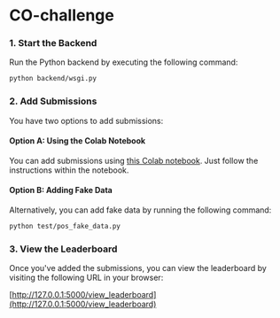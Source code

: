 # CO-challenge

### 1. Start the Backend

Run the Python backend by executing the following command:

```bash
python backend/wsgi.py
```

### 2. Add Submissions

You have two options to add submissions:

#### Option A: Using the Colab Notebook

You can add submissions using [this Colab notebook](https://colab.research.google.com/drive/1WIMsyD9zg2MJRqXYCQocH3TsYQMs5e3E?usp=sharing). Just follow the instructions within the notebook.

#### Option B: Adding Fake Data

Alternatively, you can add fake data by running the following command:

```bash
python test/pos_fake_data.py
```

### 3. View the Leaderboard

Once you've added the submissions, you can view the leaderboard by visiting the following URL in your browser:

[http://127.0.0.1:5000/view_leaderboard](http://127.0.0.1:5000/view_leaderboard)
